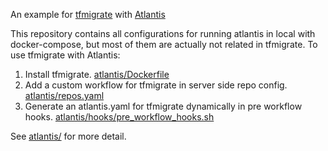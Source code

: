 An example for [tfmigrate](https://github.com/minamijoyo/tfmigrate) with [Atlantis](https://github.com/runatlantis/atlantis)

This repository contains all configurations for running atlantis in local with docker-compose, but most of them are actually not related in tfmigrate. To use tfmigrate with Atlantis:

1. Install tfmigrate. [atlantis/Dockerfile](atlantis/Dockerfile)
2. Add a custom workflow for tfmigrate in server side repo config. [atlantis/repos.yaml](atlantis/repos.yaml)
3. Generate an atlantis.yaml for tfmigrate dynamically in pre workflow hooks. [atlantis/hooks/pre_workflow_hooks.sh](atlantis/hooks/pre_workflow_hooks.sh)

See [atlantis/](atlantis/) for more detail.
